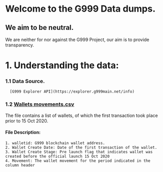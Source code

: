 # Welcome to the G999 Data dumps. 

## We aim to be neutral.
We are neither for nor against the G999 Project, our aim is to provide transparency. 



# 1. Understanding the data:

### 1.1   Data Source.

      [G999 Explorer API](https://explorer.g999main.net/info)
      
### 1.2 [Wallets movements.csv](../main/Wallet%20movements.csv)

  The file contains a list of wallets, of which the first transaction took place prior to 15 Oct 2020.

####   File Description:
    1. walletid: G999 blockchain wallet address.  
    2. Wallet Create Date: Date of the first transaction of the wallet.  
    3. Wallet Create Stage: Pre launch flag that indicates wallet was created before the official launch 15 Oct 2020  
    4. Movement: The wallet movement for the period indicated in the column header  
